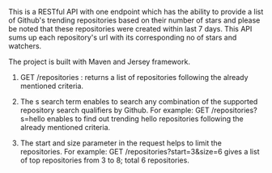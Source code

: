 This is a RESTful API with one endpoint which has the ability to provide a list of Github's trending repositories based on their 
number of stars and please be noted that these repositories were created within last 7 days. This API sums up each repository's url with its corresponding no of stars and watchers.

The project is built with Maven and Jersey framework.

1. GET /repositories : returns a list of repositories following the already mentioned criteria.

2. The s search term enables to search any combination of the supported repository search qualifiers by Github. 
For example: GET /repositories?s=hello enables to find out trending hello repositories following the already mentioned criteria.

3. The start and size parameter in the request helps to limit the repositories. 
For example: GET /repositories?start=3&size=6 gives a list of top repositories from 3 to 8; total 6 repositories.

